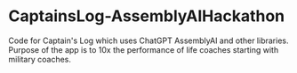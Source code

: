 # CaptainsLog-AssemblyAIHackathon
Code for Captain's Log which uses ChatGPT AssemblyAI and other libraries. Purpose of the app is to 10x the performance of life coaches starting with military coaches.
